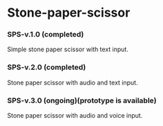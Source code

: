 # Stone-paper-scissor
### SPS-v.1.0 (completed)
 Simple stone paper scissor with text input.
### SPS-v.2.0 (completed)
Stone paper scissor with audio and text input.
### SPS-v.3.0 (ongoing)(prototype is available)
Stone paper scissor with audio and voice input. 


